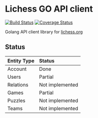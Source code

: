# Lichess GO API client #

[![Build Status](https://github.com/VMAnalytic/lichess-api-client/workflows/CI/badge.svg)](https://github.com/VMAnalytic/lichess-api-client/actions) 
[![Coverage Status](https://coveralls.io/repos/github/VMAnalytic/lichess-api-client/badge.svg)](https://coveralls.io/github/VMAnalytic/lichess-api-client)

Golang API client library for [lichess.org](https://lichess.org/)

## Status  ##

| Entity Type  | Status             |
| :----------- |:--------------------
| Account       | Done
| Users         | Partial
| Relations     | Not implemented
| Games         | Partial
| Puzzles       | Not implemented
| Teams         | Not implemented